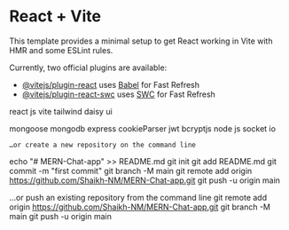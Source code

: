 # React + Vite

This template provides a minimal setup to get React working in Vite with HMR and some ESLint rules.

Currently, two official plugins are available:

- [@vitejs/plugin-react](https://github.com/vitejs/vite-plugin-react/blob/main/packages/plugin-react/README.md) uses [Babel](https://babeljs.io/) for Fast Refresh
- [@vitejs/plugin-react-swc](https://github.com/vitejs/vite-plugin-react-swc) uses [SWC](https://swc.rs/) for Fast Refresh


react js vite
tailwind 
daisy ui

mongoose
mongodb
express 
cookieParser
jwt
bcryptjs 
node js 
socket io
    
    …or create a new repository on the command line
echo "# MERN-Chat-app" >> README.md
git init
git add README.md
git commit -m "first commit"
git branch -M main
git remote add origin https://github.com/Shaikh-NM/MERN-Chat-app.git
git push -u origin main

…or push an existing repository from the command line
git remote add origin https://github.com/Shaikh-NM/MERN-Chat-app.git
git branch -M main
git push -u origin main